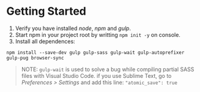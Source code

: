 # Getting Started

1. Verify you have installed *node*, *npm* and *gulp*.
2. Start npm in your project root by writting `npm init -y` on console.
3. Install all dependences:
```
npm install --save-dev gulp gulp-sass gulp-wait gulp-autoprefixer gulp-pug browser-sync
```
>NOTE: `gulp-wait` is used to solve a bug while compiling partial SASS files with Visual Studio Code.
>if you use Sublime Text, go to *Preferences > Settings* and add this line: `"atomic_save": true`
